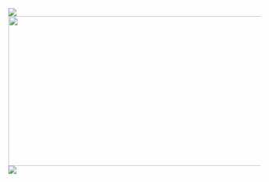 <img src="https://capsule-render.vercel.app/api?type=waving&color=timeAuto&height=150&section=header" />
<a href="https://www.gitanimals.org/en_US?utm_medium=image&utm_source=DuckBaee&utm_content=farm">
<img
  src="https://render.gitanimals.org/farms/DuckBaee"
  width="600"
  height="300"
/>
</a>
<img src="https://capsule-render.vercel.app/api?type=waving&color=timeAuto&height=150&section=footer" />
